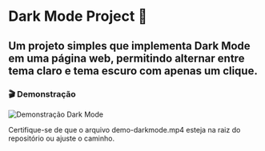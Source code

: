 # Dark Mode Project 🌙

## Um projeto simples que implementa Dark Mode em uma página web, permitindo alternar entre tema claro e tema escuro com apenas um clique.

### 🎬 Demonstração
![Demonstração Dark Mode](/projeto-darkmode/assets/public/dark-mode-video.gif)

Certifique-se de que o arquivo demo-darkmode.mp4 esteja na raiz do repositório ou ajuste o caminho.
